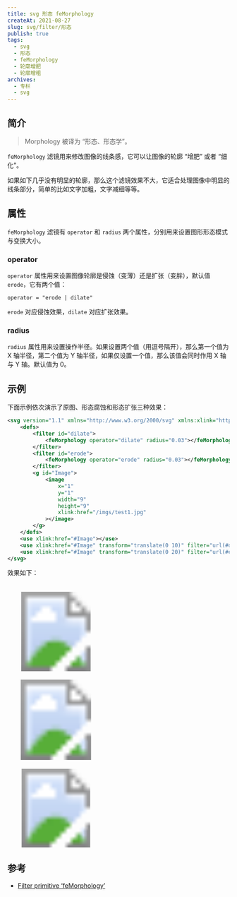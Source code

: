 ```yaml
---
title: svg 形态 feMorphology
createAt: 2021-08-27
slug: svg/filter/形态
publish: true
tags:
  - svg
  - 形态
  - feMorphology
  - 轮廓增肥
  - 轮廓增粗
archives:
  - 专栏
  - svg
---
```


## 简介

> Morphology 被译为 “形态、形态学”。

`feMorphology` 滤镜用来修改图像的线条感，它可以让图像的轮廓 “增肥” 或者 “细化”。

如果如下几乎没有明显的轮廓，那么这个滤镜效果不大，它适合处理图像中明显的线条部分，简单的比如文字加粗，文字减细等等。

## 属性

`feMorphology` 滤镜有 `operator` 和 `radius` 两个属性，分别用来设置图形形态模式与变换大小。

### operator

`operator` 属性用来设置图像轮廓是侵蚀（变薄）还是扩张（变胖），默认值 `erode`，它有两个值：

```
operator = "erode | dilate"
```

`erode` 对应侵蚀效果，`dilate` 对应扩张效果。

### radius

`radius` 属性用来设置操作半径。如果设置两个值（用逗号隔开），那么第一个值为 X 轴半径，第二个值为 Y 轴半径，如果仅设置一个值，那么该值会同时作用 X 轴与 Y 轴。默认值为 0。

## 示例

下面示例依次演示了原图、形态腐蚀和形态扩张三种效果：

```xml
<svg version="1.1" xmlns="http://www.w3.org/2000/svg" xmlns:xlink="http://www.w3.org/1999/xlink" width="200" height="600" viewBox="0 0 10 30">
	<defs>
		<filter id="dilate">
			<feMorphology operator="dilate" radius="0.03"></feMorphology>
		</filter>
		<filter id="erode">
			<feMorphology operator="erode" radius="0.03"></feMorphology>
		</filter>
		<g id="Image">
			<image
				x="1"
				y="1"
				width="9"
				height="9"
				xlink:href="/imgs/test1.jpg"
			></image>
		</g>
	</defs>
	<use xlink:href="#Image"></use>
	<use xlink:href="#Image" transform="translate(0 10)" filter="url(#dilate)"></use>
	<use xlink:href="#Image" transform="translate(0 20)" filter="url(#erode)"></use>
</svg>
```

效果如下：

<svg version="1.1" xmlns="http://www.w3.org/2000/svg" xmlns:xlink="http://www.w3.org/1999/xlink" width="200" height="600" viewBox="0 0 10 30">
	<defs>
		<filter id="dilate">
			<feMorphology operator="dilate" radius="0.03"></feMorphology>
		</filter>
		<filter id="erode">
			<feMorphology operator="erode" radius="0.03"></feMorphology>
		</filter>
		<g id="Image">
			<image
				x="1"
				y="1"
				width="9"
				height="9"
				xlink:href="/imgs/test1.jpg"
			></image>
		</g>
	</defs>
	<use xlink:href="#Image"></use>
	<use xlink:href="#Image" transform="translate(0 10)" filter="url(#dilate)"></use>
	<use xlink:href="#Image" transform="translate(0 20)" filter="url(#erode)"></use>
</svg>

## 参考

- [Filter primitive ‘feMorphology’][1]

[1]: https://www.w3.org/TR/SVG11/filters.html#feMorphologyElement

